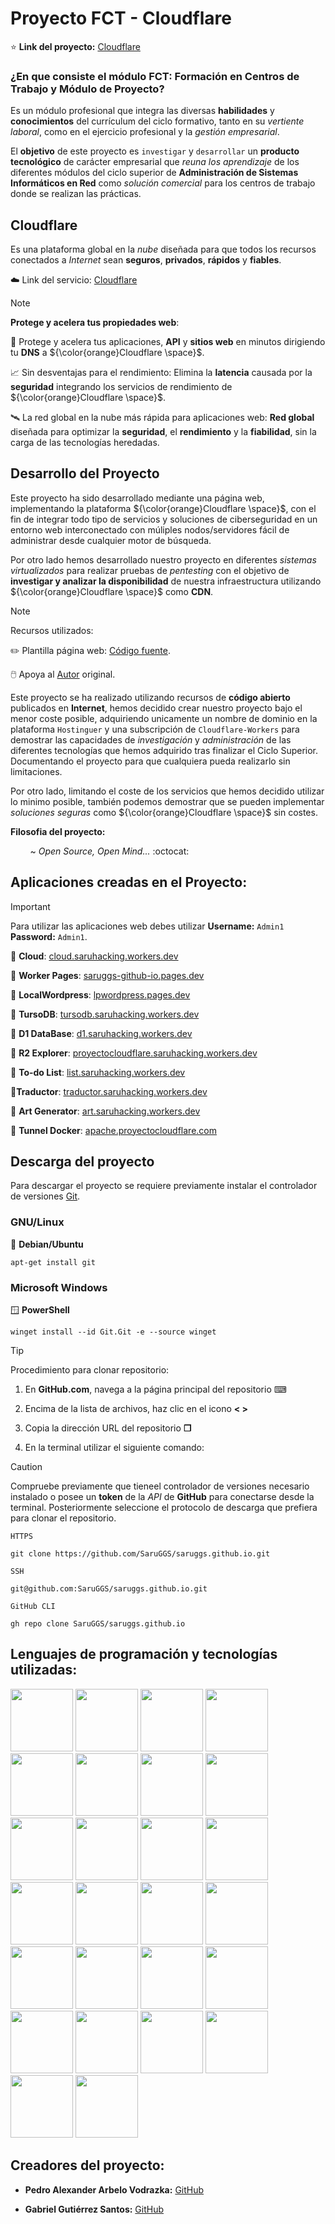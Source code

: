 # Proyecto FCT - Cloudflare 

⭐ **Link del proyecto:** [Cloudflare](https://proyectocloudflare.com/) 

### ¿En que consiste el módulo FCT: **Formación en Centros de Trabajo y Módulo de Proyecto**? 

Es un módulo profesional que integra las diversas **habilidades** y **conocimientos** del currículum del ciclo formativo, tanto en su *vertiente laboral*, como en el ejercicio profesional y la *gestión empresarial*. 

El **objetivo** de este proyecto es `investigar` y `desarrollar` un **producto tecnológico** de carácter empresarial que *reuna los aprendizaje* de los diferentes módulos del ciclo superior de **Administración de Sistemas Informáticos en Red** como *solución comercial* para los centros de trabajo donde se realizan las prácticas.

## Cloudflare

Es una plataforma global en la *nube* diseñada para que todos los recursos conectados a *Internet* sean **seguros**, **privados**, **rápidos** y **fiables**.

☁️ Link del servicio: [Cloudflare](https://www.cloudflare.com/) 


> [!NOTE]
> **Protege y acelera tus propiedades web**:

🔐 Protege y acelera tus aplicaciones, **API** y **sitios web** en minutos dirigiendo tu **DNS** a ${\color{orange}Cloudflare \space}$.
>
📈 Sin desventajas para el rendimiento: Elimina la **latencia** causada por la **seguridad** integrando los servicios de rendimiento de ${\color{orange}Cloudflare \space}$.
>
🛰️ La red global en la nube más rápida para aplicaciones web: **Red global** diseñada para optimizar la **seguridad**, el **rendimiento** y la **fiabilidad**, sin la carga de las tecnologías heredadas.

## Desarrollo del Proyecto

Este proyecto ha sido desarrollado mediante una página web, implementando la plataforma ${\color{orange}Cloudflare \space}$, con el fin de integrar todo tipo de servicios y soluciones de ciberseguridad en un entorno web interconectado con múliples nodos/servidores fácil de administrar desde cualquier motor de búsqueda. 

Por otro lado hemos desarrollado nuestro proyecto en diferentes *sistemas virtualizados* para realizar pruebas de *pentesting* con el objetivo de **investigar y analizar la disponibilidad** de nuestra infraestructura utilizando ${\color{orange}Cloudflare \space}$ como **CDN**.  

> [!NOTE]
> Recursos utilizados:

✏️ Plantilla página web: [Código fuente](https://github.com/BuckyMaler/global).

🖱️ Apoya al [Autor](https://dribbble.com/sergeymelnik) original.

Este proyecto se ha realizado utilizando recursos de **código abierto** publicados en **Internet**, hemos decidido crear nuestro proyecto bajo el menor coste posible, adquiriendo unicamente un nombre de dominio en la plataforma `Hostinguer` y una subscripción de `Cloudflare-Workers` para demostrar las capacidades de *investigación* y *administración* de las diferentes tecnologías que hemos adquirido tras finalizar el Ciclo Superior. Documentando el proyecto para que cualquiera pueda realizarlo sin limitaciones. 

Por otro lado, limitando el coste de los servicios que hemos decidido utilizar lo minimo posible, también podemos demostrar que se pueden implementar *soluciones seguras* como ${\color{orange}Cloudflare \space}$ sin costes.

**Filosofia del proyecto:** 

‎ ‎ ‎ ‎ ‎ ‎ ‎ ‎ ~ *Open Source, Open Mind...* :octocat:


## Aplicaciones creadas en el Proyecto:

> [!IMPORTANT]
> Para utilizar las aplicaciones web debes utilizar **Username:** `Admin1` **Password:** `Admin1`.
 
🐖 **Cloud**: [cloud.saruhacking.workers.dev](https://cloud.saruhacking.workers.dev/) 

🦥 **Worker Pages**: [saruggs-github-io.pages.dev](https://saruggs-github-io.pages.dev)

🦆 **LocalWordpress**: [lpwordpress.pages.dev](https://lpwordpress.pages.dev/)

🐤 **TursoDB**: [tursodb.saruhacking.workers.dev](https://tursodb.saruhacking.workers.dev/)

🐝 **D1 DataBase**: [d1.saruhacking.workers.dev](https://d1.saruhacking.workers.dev/)

🐙 **R2 Explorer**: [proyectocloudflare.saruhacking.workers.dev](https://proyectocloudflare.saruhacking.workers.dev/R2/files)

🐪 **To-do List**: [list.saruhacking.workers.dev](https://list.saruhacking.workers.dev/)

🦜**Traductor**: [traductor.saruhacking.workers.dev](https://traductor.saruhacking.workers.dev/)

🦔 **Art Generator**: [art.saruhacking.workers.dev](https://art.saruhacking.workers.dev/)

🐋 **Tunnel Docker**: [apache.proyectocloudflare.com](https://apache.proyectocloudflare.com)

## Descarga del proyecto

Para descargar el proyecto se requiere previamente instalar el controlador de versiones [Git](https://Git-scm.com/downloads).

### GNU/Linux

🐧 **Debian/Ubuntu**

```
apt-get install git
```

### Microsoft Windows

🪟 **PowerShell**

```
winget install --id Git.Git -e --source winget
```

> [!TIP]
> Procedimiento para clonar repositorio:

1. En **GitHub.com**, navega a la página principal del repositorio ⌨

2. Encima de la lista de archivos, haz clic en el icono **< >** 

3. Copia la dirección URL del repositorio **❐**

4. En la terminal utilizar el siguiente comando:

> [!CAUTION]
> Compruebe previamente que tieneel controlador de versiones necesario instalado o posee un **token** de la *API* de **GitHub** para conectarse desde la terminal. Posteriormente seleccione el protocolo de descarga que prefiera para clonar el repositorio.

`HTTPS`
```
git clone https://github.com/SaruGGS/saruggs.github.io.git
```
`SSH`
```
git@github.com:SaruGGS/saruggs.github.io.git
```
`GitHub CLI`
```
gh repo clone SaruGGS/saruggs.github.io
```

## Lenguajes de programación y tecnologías utilizadas: 

<img src="https://cdn.jsdelivr.net/gh/devicons/devicon@latest/icons/cloudflare/cloudflare-original.svg" width="100"/> <img src="https://cdn.jsdelivr.net/gh/devicons/devicon@latest/icons/html5/html5-original.svg" width="100"/> <img src="https://cdn.jsdelivr.net/gh/devicons/devicon@latest/icons/css3/css3-original.svg" width="100" /> <img src="https://cdn.jsdelivr.net/gh/devicons/devicon@latest/icons/sass/sass-original.svg" width="100" /> <img src="https://cdn.jsdelivr.net/gh/devicons/devicon@latest/icons/javascript/javascript-original.svg" width="100"/> <img src="https://cdn.jsdelivr.net/gh/devicons/devicon@latest/icons/jquery/jquery-plain-wordmark.svg" width="100" /> <img src="https://cdn.jsdelivr.net/gh/devicons/devicon@latest/icons/cloudflareworkers/cloudflareworkers-original.svg" width="100"/> <img src="https://cdn.jsdelivr.net/gh/devicons/devicon@latest/icons/docker/docker-original.svg" width="100" /> <img src="https://cdn.jsdelivr.net/gh/devicons/devicon@latest/icons/bash/bash-plain.svg" width="100" /> 
<img src="https://cdn.jsdelivr.net/gh/devicons/devicon@latest/icons/git/git-plain-wordmark.svg" width="100"  /> <img src="https://cdn.jsdelivr.net/gh/devicons/devicon@latest/icons/apache/apache-original-wordmark.svg" width="100" /> 
<img src="https://cdn.jsdelivr.net/gh/devicons/devicon@latest/icons/googlecloud/googlecloud-original.svg" width="100" /> <img src="https://cdn.jsdelivr.net/gh/devicons/devicon@latest/icons/npm/npm-original-wordmark.svg" width="100" /> 
<img src="https://cdn.jsdelivr.net/gh/devicons/devicon@latest/icons/linux/linux-original.svg" width="100" /> <img src="https://cdn.jsdelivr.net/gh/devicons/devicon@latest/icons/powershell/powershell-original.svg" width="100" /> 
<img src="https://cdn.jsdelivr.net/gh/devicons/devicon@latest/icons/wordpress/wordpress-original.svg" width="100" />  <img src="https://cdn.jsdelivr.net/gh/devicons/devicon@latest/icons/splunk/splunk-original-wordmark.svg" width="100" /> 
<img src="https://cdn.jsdelivr.net/gh/devicons/devicon@latest/icons/nginx/nginx-original.svg" width="100" /> <img src="https://cdn.jsdelivr.net/gh/devicons/devicon@latest/icons/debian/debian-original.svg" width="100" /> 
<img src="https://cdn.jsdelivr.net/gh/devicons/devicon@latest/icons/nodejs/nodejs-original-wordmark.svg" width="100" /> <img src="https://cdn.jsdelivr.net/gh/devicons/devicon@latest/icons/sqlite/sqlite-original-wordmark.svg" width="100" /> 
<img src="https://cdn.jsdelivr.net/gh/devicons/devicon@latest/icons/android/android-original-wordmark.svg" width="100" /> <img src="https://cdn.jsdelivr.net/gh/devicons/devicon@latest/icons/gitlab/gitlab-plain-wordmark.svg" width="100" />
<img src="https://cdn.jsdelivr.net/gh/devicons/devicon@latest/icons/mysql/mysql-original-wordmark.svg" width="100"  /> <img src="https://cdn.jsdelivr.net/gh/devicons/devicon@latest/icons/python/python-original.svg"  width="100" /> 
<img src="https://cdn.jsdelivr.net/gh/devicons/devicon@latest/icons/vscode/vscode-original.svg" width="100" />
          

## Creadores del proyecto:

-  **Pedro Alexander Arbelo Vodrazka:** [GitHub](https://github.com/AlexanderArbelo21)
  
- **Gabriel Gutiérrez Santos:** [GitHub](https://github.com/SaruGGS)
